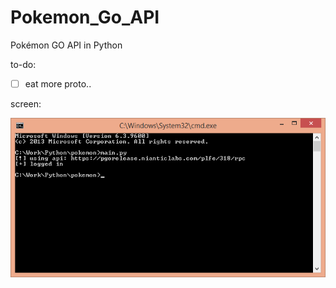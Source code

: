 # Pokemon_Go_API
Pokémon GO API in Python

to-do:
- [ ] eat more proto..

screen:

![Alt text](etc/screen.png?raw=true "result screen")
